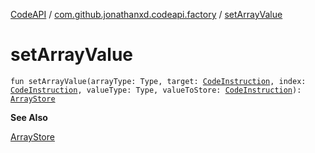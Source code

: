 [CodeAPI](../index.md) / [com.github.jonathanxd.codeapi.factory](index.md) / [setArrayValue](.)

# setArrayValue

`fun setArrayValue(arrayType: Type, target: `[`CodeInstruction`](../com.github.jonathanxd.codeapi/-code-instruction.md)`, index: `[`CodeInstruction`](../com.github.jonathanxd.codeapi/-code-instruction.md)`, valueType: Type, valueToStore: `[`CodeInstruction`](../com.github.jonathanxd.codeapi/-code-instruction.md)`): `[`ArrayStore`](../com.github.jonathanxd.codeapi.base/-array-store/index.md)

**See Also**

[ArrayStore](../com.github.jonathanxd.codeapi.base/-array-store/index.md)

